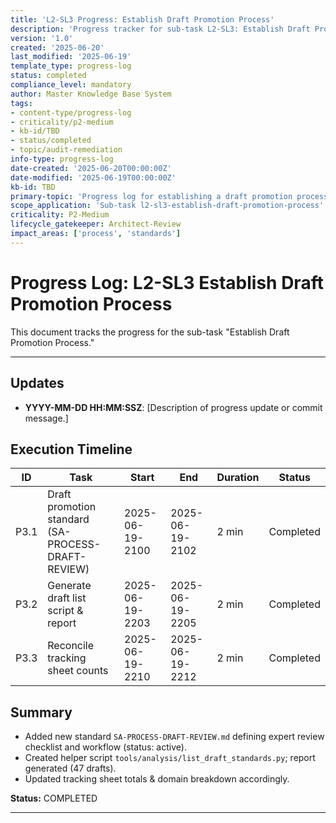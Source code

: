 ```yaml
---
title: 'L2-SL3 Progress: Establish Draft Promotion Process'
description: 'Progress tracker for sub-task L2-SL3: Establish Draft Promotion Process'
version: '1.0'
created: '2025-06-20'
last_modified: '2025-06-19'
template_type: progress-log
status: completed
compliance_level: mandatory
author: Master Knowledge Base System
tags:
- content-type/progress-log
- criticality/p2-medium
- kb-id/TBD
- status/completed
- topic/audit-remediation
info-type: progress-log
date-created: '2025-06-20T00:00:00Z'
date-modified: '2025-06-19T00:00:00Z'
kb-id: TBD
primary-topic: 'Progress log for establishing a draft promotion process.'
scope_application: 'Sub-task l2-sl3-establish-draft-promotion-process'
criticality: P2-Medium
lifecycle_gatekeeper: Architect-Review
impact_areas: ['process', 'standards']
---
```

# Progress Log: L2-SL3 Establish Draft Promotion Process

This document tracks the progress for the sub-task "Establish Draft Promotion Process."

---
## Updates

*   **YYYY-MM-DD HH:MM:SSZ**: [Description of progress update or commit message.]

## Execution Timeline

| ID | Task | Start | End | Duration | Status |
|----|------|-------|-----|----------|--------|
| P3.1 | Draft promotion standard (SA-PROCESS-DRAFT-REVIEW) | 2025-06-19-2100 | 2025-06-19-2102 | 2 min | Completed |
| P3.2 | Generate draft list script & report | 2025-06-19-2203 | 2025-06-19-2205 | 2 min | Completed |
| P3.3 | Reconcile tracking sheet counts | 2025-06-19-2210 | 2025-06-19-2212 | 2 min | Completed |

## Summary
- Added new standard `SA-PROCESS-DRAFT-REVIEW.md` defining expert review checklist and workflow (status: active).
- Created helper script `tools/analysis/list_draft_standards.py`; report generated (47 drafts).
- Updated tracking sheet totals & domain breakdown accordingly.

**Status:** COMPLETED

--- 